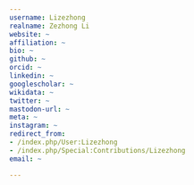 ```yaml
---
username: Lizezhong
realname: Zezhong Li
website: ~
affiliation: ~
bio: ~
github: ~
orcid: ~
linkedin: ~
googlescholar: ~
wikidata: ~
twitter: ~
mastodon-url: ~
meta: ~
instagram: ~
redirect_from:
- /index.php/User:Lizezhong
- /index.php/Special:Contributions/Lizezhong
email: ~

---
```

